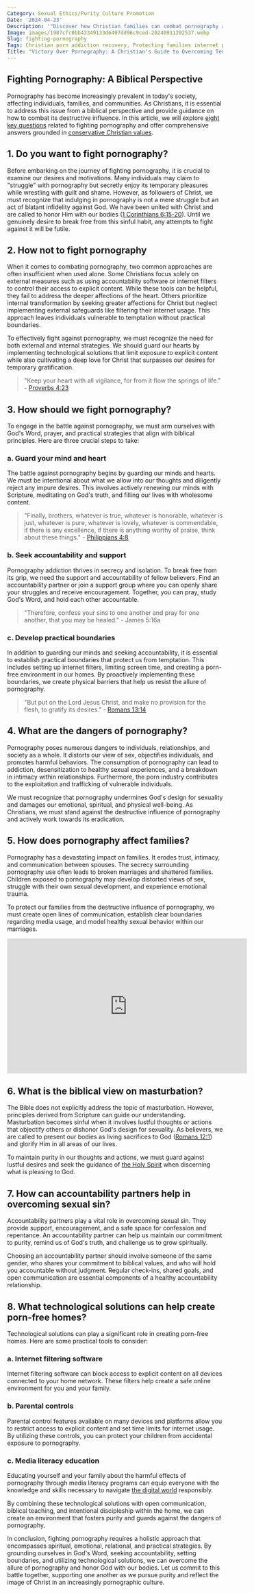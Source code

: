 ```yaml
---
Category: Sexual Ethics/Purity Culture Promotion
Date: '2024-04-23'
Description: '"Discover how Christian families can combat pornography addiction, uphold purity, and safeguard against online sexual sin with effective technology solutions and accountability partners."'
Image: images/1907cfc0bb43349133d6497dd96c9ced-20240911202537.webp
Slug: fighting-pornography
Tags: Christian porn addiction recovery, Protecting families internet pornography, Biblical view masturbation purity, Accountability partners sexual sin, Porn-free homes technology solutions
Title: "Victory Over Pornography: A Christian's Guide to Overcoming Temptation"
---
```


## Fighting Pornography: A Biblical Perspective
Pornography has become increasingly prevalent in today's society, affecting individuals, families, and communities. As Christians, it is essential to address this issue from a biblical perspective and provide guidance on how to combat its destructive influence. In this article, we will explore [eight key questions](/preserving-traditional-marriage) related to fighting pornography and offer comprehensive answers grounded in [conservative Christian values](/academic-recognition-creationisn).

## 1. Do you want to fight pornography?
Before embarking on the journey of fighting pornography, it is crucial to examine our desires and motivations. Many individuals may claim to "struggle" with pornography but secretly enjoy its temporary pleasures while wrestling with guilt and shame. However, as followers of Christ, we must recognize that indulging in pornography is not a mere struggle but an act of blatant infidelity against God. We have been united with Christ and are called to honor Him with our bodies ([1 Corinthians 6:15-20](https://www.bibleref.com/1-Corinthians/6/1-Corinthians-6-15.html)). Until we genuinely desire to break free from this sinful habit, any attempts to fight against it will be futile.

## 2. How not to fight pornography
When it comes to combating pornography, two common approaches are often insufficient when used alone. Some Christians focus solely on external measures such as using accountability software or internet filters to control their access to explicit content. While these tools can be helpful, they fail to address the deeper affections of the heart. Others prioritize internal transformation by seeking greater affections for Christ but neglect implementing external safeguards like filtering their internet usage. This approach leaves individuals vulnerable to temptation without practical boundaries.

To effectively fight against pornography, we must recognize the need for both external and internal strategies. We should guard our hearts by implementing technological solutions that limit exposure to explicit content while also cultivating a deep love for Christ that surpasses our desires for temporary gratification.

> "Keep your heart with all vigilance, for from it flow the springs of life." - [Proverbs 4:23](https://www.bibleref.com/Proverbs/4/Proverbs-4-23.html)

## 3. How should we fight pornography?
To engage in the battle against pornography, we must arm ourselves with God's Word, prayer, and practical strategies that align with biblical principles. Here are three crucial steps to take:

### a. Guard your mind and heart
The battle against pornography begins by guarding our minds and hearts. We must be intentional about what we allow into our thoughts and diligently reject any impure desires. This involves actively renewing our minds with Scripture, meditating on God's truth, and filling our lives with wholesome content.

> "Finally, brothers, whatever is true, whatever is honorable, whatever is just, whatever is pure, whatever is lovely, whatever is commendable, if there is any excellence, if there is anything worthy of praise, think about these things." - [Philippians 4:8](https://www.bibleref.com/Philippians/4/Philippians-4-8.html)

### b. Seek accountability and support
Pornography addiction thrives in secrecy and isolation. To break free from its grip, we need the support and accountability of fellow believers. Find an accountability partner or join a support group where you can openly share your struggles and receive encouragement. Together, you can pray, study God's Word, and hold each other accountable.

> "Therefore, confess your sins to one another and pray for one another, that you may be healed." - James 5:16a

### c. Develop practical boundaries
In addition to guarding our minds and seeking accountability, it is essential to establish practical boundaries that protect us from temptation. This includes setting up internet filters, limiting screen time, and creating a porn-free environment in our homes. By proactively implementing these boundaries, we create physical barriers that help us resist the allure of pornography.

> "But put on the Lord Jesus Christ, and make no provision for the flesh, to gratify its desires." - [Romans 13:14](https://www.bibleref.com/Romans/13/Romans-13-14.html)

## 4. What are the dangers of pornography?
Pornography poses numerous dangers to individuals, relationships, and society as a whole. It distorts our view of sex, objectifies individuals, and promotes harmful behaviors. The consumption of pornography can lead to addiction, desensitization to healthy sexual experiences, and a breakdown in intimacy within relationships. Furthermore, the porn industry contributes to the exploitation and trafficking of vulnerable individuals.

We must recognize that pornography undermines God's design for sexuality and damages our emotional, spiritual, and physical well-being. As Christians, we must stand against the destructive influence of pornography and actively work towards its eradication.

## 5. How does pornography affect families?
Pornography has a devastating impact on families. It erodes trust, intimacy, and communication between spouses. The secrecy surrounding pornography use often leads to broken marriages and shattered families. Children exposed to pornography may develop distorted views of sex, struggle with their own sexual development, and experience emotional trauma.

To protect our families from the destructive influence of pornography, we must create open lines of communication, establish clear boundaries regarding media usage, and model healthy sexual behavior within our marriages.


<iframe width="560" height="315" src="https://www.youtube.com/embed/tprHmRCrexU" frameborder="0" allow="autoplay; encrypted-media" allowfullscreen></iframe>


## 6. What is the biblical view on masturbation?
The Bible does not explicitly address the topic of masturbation. However, principles derived from Scripture can guide our understanding. Masturbation becomes sinful when it involves lustful thoughts or actions that objectify others or dishonor God's design for sexuality. As believers, we are called to present our bodies as living sacrifices to God ([Romans 12:1](https://www.bibleref.com/Romans/12/Romans-12-1.html)) and glorify Him in all areas of our lives.

To maintain purity in our thoughts and actions, we must guard against lustful desires and seek the guidance of [the Holy Spirit](/conversion-therapy-support) when discerning what is pleasing to God.

## 7. How can accountability partners help in overcoming sexual sin?
Accountability partners play a vital role in overcoming sexual sin. They provide support, encouragement, and a safe space for confession and repentance. An accountability partner can help us maintain our commitment to purity, remind us of God's truth, and challenge us to grow spiritually.

Choosing an accountability partner should involve someone of the same gender, who shares your commitment to biblical values, and who will hold you accountable without judgment. Regular check-ins, shared goals, and open communication are essential components of a healthy accountability relationship.

## 8. What technological solutions can help create porn-free homes?
Technological solutions can play a significant role in creating porn-free homes. Here are some practical tools to consider:

### a. Internet filtering software
Internet filtering software can block access to explicit content on all devices connected to your home network. These filters help create a safe online environment for you and your family.

### b. Parental controls
Parental control features available on many devices and platforms allow you to restrict access to explicit content and set time limits for internet usage. By utilizing these controls, you can protect your children from accidental exposure to pornography.

### c. Media literacy education
Educating yourself and your family about the harmful effects of pornography through media literacy programs can equip everyone with the knowledge and skills necessary to navigate [the digital world](/alternative-platforms) responsibly.

By combining these technological solutions with open communication, biblical teaching, and intentional discipleship within the home, we can create an environment that fosters purity and guards against the dangers of pornography.

In conclusion, fighting pornography requires a holistic approach that encompasses spiritual, emotional, relational, and practical strategies. By grounding ourselves in God's Word, seeking accountability, setting boundaries, and utilizing technological solutions, we can overcome the allure of pornography and honor God with our bodies. Let us commit to this battle together, supporting one another as we pursue purity and reflect the image of Christ in an increasingly pornographic culture.